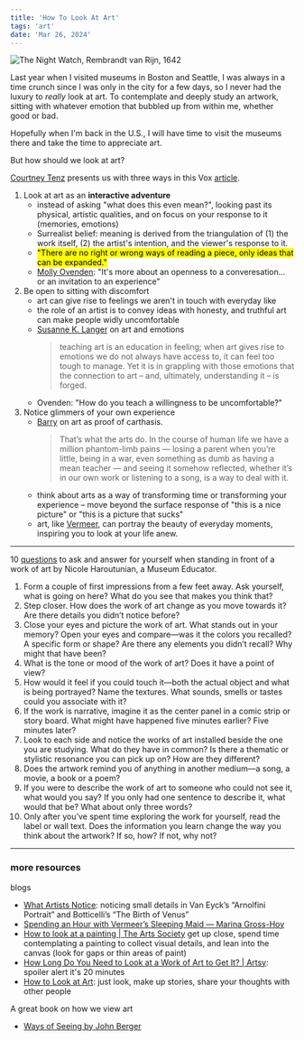 ```yaml
---
title: 'How To Look At Art'
tags: 'art'
date: 'Mar 26, 2024'
---
```


![The Night Watch, Rembrandt van Rijn, 1642](/images/nightwatch.jpg)

Last year when I visited museums in Boston and Seattle, I was always in a time crunch since I was only in the city for a few days, so I never had the luxury to _really_ look at art. To contemplate and deeply study an artwork, sitting with whatever emotion that bubbled up from within me, whether good or bad.

Hopefully when I'm back in the U.S., I will have time to visit the museums there and take the time to appreciate art.

But how should we look at art?

[Courtney Tenz](https://www.vox.com/authors/courtney-tenz) presents us with three ways in this Vox [article](https://www.vox.com/even-better/24071171/how-to-look-at-art).

1. Look at art as an **interactive adventure**
   - instead of asking "what does this even mean?", looking past its physical, artistic qualities, and on focus on your response to it (memories, emotions)
   - Surrealist belief: meaning is derived from the triangulation of (1) the work itself, (2) the artist's intention, and the viewer's response to it.
   - <mark>"There are no right or wrong ways of reading a piece, only ideas that can be expanded."</mark>
   - [Molly Ovenden](https://mollyovenden.com/): "It's more about an openness to a converesation... or an invitation to an experience"
2. Be open to sitting with discomfort
   - art can give rise to feelings we aren't in touch with everyday like
   - the role of an artist is to convey ideas with honesty, and truthful art can make people widly uncomfortable
   - [Susanne K. Langer](https://doi.org/10.2307/3331349) on art and emotions
     > teaching art is an education in feeling; when art gives rise to emotions we do not always have access to, it can feel too tough to manage. Yet it is in grappling with those emotions that the connection to art – and, ultimately, understanding it – is forged.
   - Ovenden: "How do you teach a willingness to be uncomfortable?"
3. Notice glimmers of your own experience
   - [Barry](https://www.theparisreview.org/blog/2010/12/01/lynda-barry-on-picture-this/) on art as proof of carthasis.
     > That’s what the arts do. In the course of human life we have a million phantom-limb pains — losing a parent when you’re little, being in a war, even something as dumb as having a mean teacher — and seeing it somehow reflected, whether it’s in our own work or listening to a song, is a way to deal with it.
   - think about arts as a way of transforming time or transforming your experience – move beyond the surface response of "this is a nice picture" or "this is a picture that sucks"
   - art, like [Vermeer](https://www.wikiart.org/en/johannes-vermeer), can portray the beauty of everyday moments, inspiring you to look at your life anew.

---

10 [questions](https://the-how-to.tumblr.com/post/29266313362/how-to-spend-time-with-a-work-of-art) to ask and answer for yourself when standing in front of a work of art by Nicole Haroutunian, a Museum Educator.

1. Form a couple of first impressions from a few feet away. Ask yourself, what is going on here? What do you see that makes you think that?
2. Step closer. How does the work of art change as you move towards it? Are there details you didn’t notice before?
3. Close your eyes and picture the work of art. What stands out in your memory? Open your eyes and compare—was it the colors you recalled? A specific form or shape? Are there any elements you didn’t recall? Why might that have been?
4. What is the tone or mood of the work of art? Does it have a point of view?
5. How would it feel if you could touch it—both the actual object and what is being portrayed? Name the textures. What sounds, smells or tastes could you associate with it?
6. If the work is narrative, imagine it as the center panel in a comic strip or story board. What might have happened five minutes earlier? Five minutes later?
7. Look to each side and notice the works of art installed beside the one you are studying. What do they have in common? Is there a thematic or stylistic resonance you can pick up on? How are they different?
8. Does the artwork remind you of anything in another medium—a song, a movie, a book or a poem?
9. If you were to describe the work of art to someone who could not see it, what would you say? If you only had one sentence to describe it, what would that be? What about only three words?
10. Only after you’ve spent time exploring the work for yourself, read the label or wall text. Does the information you learn change the way you think about the artwork? If so, how? If not, why not?

---

### more resources

blogs

- [What Artists Notice](https://stopa.io/post/294): noticing small details in Van Eyck’s “Arnolfini Portrait” and Botticelli’s “The Birth of Venus”
- [Spending an Hour with Vermeer’s Sleeping Maid — Marina Gross-Hoy](https://www.marinagrosshoy.com/blog/sleeping-maid)
- [How to look at a painting | The Arts Society](https://theartssociety.org/arts-news-features/how-look-painting) get up close, spend time contemplating a painting to collect visual details, and lean into the canvas (look for gaps or thin areas of paint)
- [How Long Do You Need to Look at a Work of Art to Get It? | Artsy](https://www.artsy.net/article/artsy-editorial-long-work-art-it): spoiler alert it's 20 minutes
- [How to Look at Art](https://jumpmag.co.uk/look-at-art/): just look, make up stories, share your thoughts with other people

A great book on how we view art

- [Ways of Seeing by John Berger](https://www.ways-of-seeing.com/)
